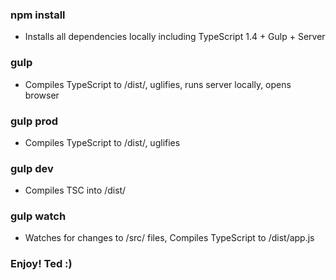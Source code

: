 ### npm install
- Installs all dependencies locally including TypeScript 1.4 + Gulp + Server

### gulp
- Compiles TypeScript to /dist/, uglifies, runs server locally, opens browser

### gulp prod
- Compiles TypeScript to /dist/, uglifies

### gulp dev
- Compiles TSC into /dist/

### gulp watch
- Watches for changes to /src/ files, Compiles TypeScript to /dist/app.js

### Enjoy! Ted :)
